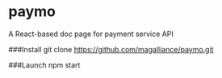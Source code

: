 # paymo
A React-based doc page for payment service API

###Install
git clone https://github.com/magalliance/paymo.git

###Launch
npm start

